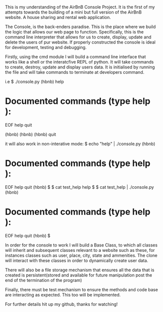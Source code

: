 This is my understanding of the AirBnB Console Project. It is the first of my attempts towards the building of a mini but full version of the AirBnB website. A house sharing and rental web application.

The Console, is the back-enders paradise. This is the place where we build the logic that allows our web page to function. Specifically, this is the command line interpreter that allows for us to create, display, update and delete the users of pur website. If properly constructed the console is ideal for development, testing and debugging.

Firstly, using the cmd module I will build a command line interface that works like a shell or the interatcfive REPL of python. It will take commands to create, destroy, update and display users data. It is initialised by running the file and will take commands to terminate at developers command.

i.e 
$ ./console.py
(hbnb) help

Documented commands (type help <topic>):
========================================
EOF  help  quit

(hbnb) 
(hbnb) 
(hbnb) quit

it will also work in non-interative mode:
$ echo "help" | ./console.py
(hbnb)

Documented commands (type help <topic>):
========================================
EOF  help  quit
(hbnb) 
$
$ cat test_help
help
$
$ cat test_help | ./console.py
(hbnb)

Documented commands (type help <topic>):
========================================
EOF  help  quit
(hbnb) 
$

In order for the console to work I will build a Base Class, to which all classes will inherit and subsequent classes relevant to a website such as these, for instances classes such as user, place, city, state and ammenities. The clone will interact with these classes in order to dynamically create user data.

There will also be a file storage mechanism that ensures all the data that is created is persistent(stored and available for future manipulation post the end of the termination of the program)

Finally, there must be test mechanism to ensure the methods and code base are interacting as expected. This too will be implemented.

For further details hit up my github, thanks for watching!
